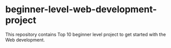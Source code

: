# beginner-level-web-development-project
This repository contains Top 10 beginner level project to get started with the Web development.

